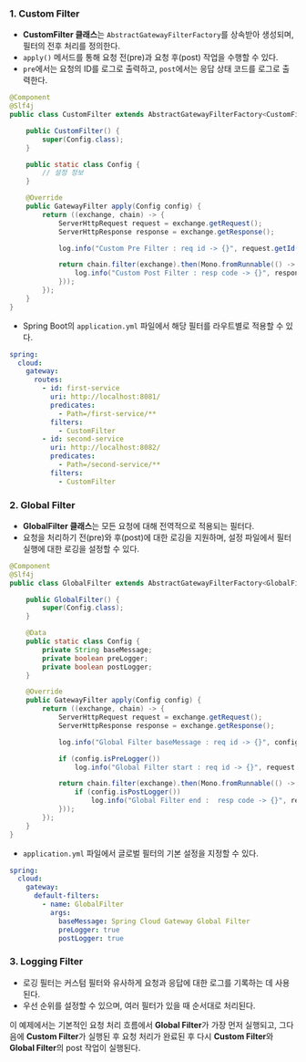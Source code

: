 ### 1. **Custom Filter**

- **CustomFilter 클래스**는 `AbstractGatewayFilterFactory`를 상속받아 생성되며, 필터의 전후 처리를 정의한다.
- `apply()` 메서드를 통해 요청 전(pre)과 요청 후(post) 작업을 수행할 수 있다.
- `pre`에서는 요청의 ID를 로그로 출력하고, `post`에서는 응답 상태 코드를 로그로 출력한다.

```java
@Component
@Slf4j
public class CustomFilter extends AbstractGatewayFilterFactory<CustomFilter.Config> {

    public CustomFilter() {
        super(Config.class);
    }

    public static class Config {
        // 설정 정보
    }

    @Override
    public GatewayFilter apply(Config config) {
        return ((exchange, chain) -> {
            ServerHttpRequest request = exchange.getRequest();
            ServerHttpResponse response = exchange.getResponse();

            log.info("Custom Pre Filter : req id -> {}", request.getId());

            return chain.filter(exchange).then(Mono.fromRunnable(() -> {
                log.info("Custom Post Filter : resp code -> {}", response.getStatusCode());
            }));
        });
    }
}

```

- Spring Boot의 `application.yml` 파일에서 해당 필터를 라우트별로 적용할 수 있다.

```yaml
spring:
  cloud:
    gateway:
      routes:
        - id: first-service
          uri: http://localhost:8081/
          predicates:
            - Path=/first-service/**
          filters:
            - CustomFilter
        - id: second-service
          uri: http://localhost:8082/
          predicates:
            - Path=/second-service/**
          filters:
            - CustomFilter

```

### 2. **Global Filter**

- **GlobalFilter 클래스**는 모든 요청에 대해 전역적으로 적용되는 필터다.
- 요청을 처리하기 전(pre)와 후(post)에 대한 로깅을 지원하며, 설정 파일에서 필터 실행에 대한 로깅을 설정할 수 있다.

```java
@Component
@Slf4j
public class GlobalFilter extends AbstractGatewayFilterFactory<GlobalFilter.Config> {

    public GlobalFilter() {
        super(Config.class);
    }

    @Data
    public static class Config {
        private String baseMessage;
        private boolean preLogger;
        private boolean postLogger;
    }

    @Override
    public GatewayFilter apply(Config config) {
        return ((exchange, chain) -> {
            ServerHttpRequest request = exchange.getRequest();
            ServerHttpResponse response = exchange.getResponse();

            log.info("Global Filter baseMessage : req id -> {}", config.getBaseMessage());

            if (config.isPreLogger())
                log.info("Global Filter start : req id -> {}", request.getId());

            return chain.filter(exchange).then(Mono.fromRunnable(() -> {
                if (config.isPostLogger())
                    log.info("Global Filter end :  resp code -> {}", response.getStatusCode());
            }));
        });
    }
}

```

- `application.yml` 파일에서 글로벌 필터의 기본 설정을 지정할 수 있다.

```yaml
spring:
  cloud:
    gateway:
      default-filters:
        - name: GlobalFilter
          args:
            baseMessage: Spring Cloud Gateway Global Filter
            preLogger: true
            postLogger: true

```

### 3. **Logging Filter**

- 로깅 필터는 커스텀 필터와 유사하게 요청과 응답에 대한 로그를 기록하는 데 사용된다.
- 우선 순위를 설정할 수 있으며, 여러 필터가 있을 때 순서대로 처리된다.

이 예제에서는 기본적인 요청 처리 흐름에서 **Global Filter**가 가장 먼저 실행되고, 그다음에 **Custom Filter**가 실행된 후 요청 처리가 완료된 후 다시 **Custom Filter**와 **Global Filter**의 post 작업이 실행된다.
